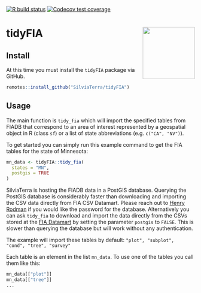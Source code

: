 <!-- badges: start -->
  [![R build status](https://github.com/SilviaTerra/tidyFIA/workflows/R-CMD-check/badge.svg)](https://github.com/SilviaTerra/tidyFIA/actions)
  [![Codecov test coverage](https://codecov.io/gh/SilviaTerra/tidyFIA/branch/master/graph/badge.svg)](https://codecov.io/gh/SilviaTerra/tidyFIA?branch=master)
<!-- badges: end -->
# tidyFIA <a href='https://silviaterra.com'><img src='man/figures/logo.png' align="right" height="139" /></a>

## Install
At this time you must install the `tidyFIA` package via GitHub.
```r
remotes::install_github("SilviaTerra/tidyFIA")
```

## Usage
The main function is `tidy_fia` which will import the specified tables from FIADB that correspond to an area of interest represented by a geospatial object in R (class `sf`) or a list of state abbreviations (e.g. `c("CA", "NV")`).

To get started you can simply run this example command to get the FIA tables for the state of Minnesota:
```r
mn_data <- tidyFIA::tidy_fia(
  states = "MN",
  postgis = TRUE
)
```
SilviaTerra is hosting the FIADB data in a PostGIS database. Querying the PostGIS database is considerably faster than downloading and importing the CSV data directly from FIA CSV Datamart. Please reach out to [Henry Rodman](henry@silviaterra.com) if you would like the password for the database. Alternatively you can ask `tidy_fia` to download and import the data directly from the CSVs stored at the [FIA Datamart](https://apps.fs.usda.gov/fia/datamart/CSV/datamart_csv.html) by setting the parameter `postgis` to `FALSE`. This is slower than querying the database but will work without any authentication.

The example will import these tables by default:
`"plot", "subplot", "cond", "tree", "survey"`

Each table is an element in the list `mn_data`.
To use one of the tables you call them like this:
```r
mn_data[["plot"]]
mn_data[["tree"]]
...
```
